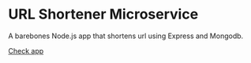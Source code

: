 # URL Shortener Microservice

A barebones Node.js app that shortens url using Express and Mongodb.

[Check app](https://short-url-api-camp.herokuapp.com/)




